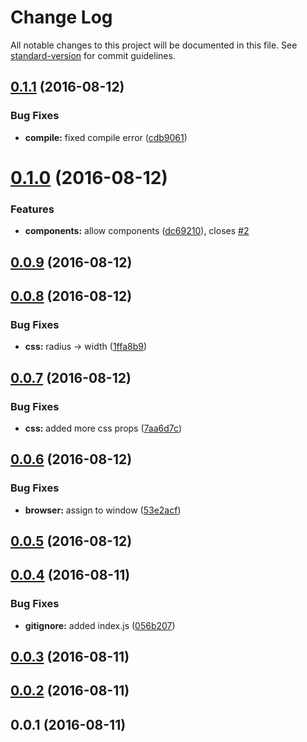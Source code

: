 # Change Log

All notable changes to this project will be documented in this file. See [standard-version](https://github.com/conventional-changelog/standard-version) for commit guidelines.

<a name="0.1.1"></a>
## [0.1.1](https://github.com/pixelass/jsx-create-element/compare/v0.1.0...v0.1.1) (2016-08-12)


### Bug Fixes

* **compile:** fixed compile error ([cdb9061](https://github.com/pixelass/jsx-create-element/commit/cdb9061))



<a name="0.1.0"></a>
# [0.1.0](https://github.com/pixelass/jsx-create-element/compare/v0.0.9...v0.1.0) (2016-08-12)


### Features

* **components:** allow components ([dc69210](https://github.com/pixelass/jsx-create-element/commit/dc69210)), closes [#2](https://github.com/pixelass/jsx-create-element/issues/2)



<a name="0.0.9"></a>
## [0.0.9](https://github.com/pixelass/jsx-create-element/compare/v0.0.8...v0.0.9) (2016-08-12)



<a name="0.0.8"></a>
## [0.0.8](https://github.com/pixelass/jsx-create-element/compare/v0.0.7...v0.0.8) (2016-08-12)


### Bug Fixes

* **css:** radius -> width ([1ffa8b9](https://github.com/pixelass/jsx-create-element/commit/1ffa8b9))



<a name="0.0.7"></a>
## [0.0.7](https://github.com/pixelass/jsx-create-element/compare/v0.0.6...v0.0.7) (2016-08-12)


### Bug Fixes

* **css:** added more css props ([7aa6d7c](https://github.com/pixelass/jsx-create-element/commit/7aa6d7c))



<a name="0.0.6"></a>
## [0.0.6](https://github.com/pixelass/jsx-create-element/compare/v0.0.5...v0.0.6) (2016-08-12)


### Bug Fixes

* **browser:** assign to window ([53e2acf](https://github.com/pixelass/jsx-create-element/commit/53e2acf))



<a name="0.0.5"></a>
## [0.0.5](https://github.com/pixelass/jsx-create-element/compare/v0.0.4...v0.0.5) (2016-08-12)



<a name="0.0.4"></a>
## [0.0.4](https://github.com/pixelass/jsx-create-element/compare/v0.0.3...v0.0.4) (2016-08-11)


### Bug Fixes

* **gitignore:** added index.js ([056b207](https://github.com/pixelass/jsx-create-element/commit/056b207))



<a name="0.0.3"></a>
## [0.0.3](https://github.com/pixelass/jsx-create-element/compare/v0.0.2...v0.0.3) (2016-08-11)



<a name="0.0.2"></a>
## [0.0.2](https://github.com/pixelass/jsx-create-element/compare/v0.0.1...v0.0.2) (2016-08-11)



<a name="0.0.1"></a>
## 0.0.1 (2016-08-11)
